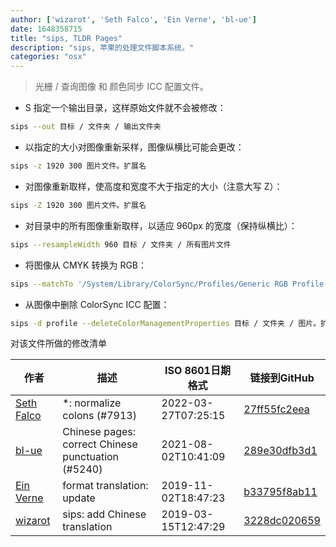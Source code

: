 ```yaml
---
author: ['wizarot', 'Seth Falco', 'Ein Verne', 'bl-ue']
date: 1648358715
title: "sips, TLDR Pages"
description: "sips, 苹果的处理文件脚本系统。"
categories: "osx"
---
```

> 光栅 / 查询图像 和 颜色同步 ICC 配置文件。

- S 指定一个输出目录，这样原始文件就不会被修改：

```bash
sips --out 目标 / 文件夹 / 输出文件夹
```

- 以指定的大小对图像重新采样，图像纵横比可能会更改：

```bash
sips -z 1920 300 图片文件。扩展名
```

- 对图像重新取样，使高度和宽度不大于指定的大小（注意大写 Z）：

```bash
sips -Z 1920 300 图片文件。扩展名
```

- 对目录中的所有图像重新取样，以适应 960px 的宽度（保持纵横比）：

```bash
sips --resampleWidth 960 目标 / 文件夹 / 所有图片文件
```

- 将图像从 CMYK 转换为 RGB：

```bash
sips --matchTo '/System/Library/ColorSync/Profiles/Generic RGB Profile.icc' 目标 / 文件夹 / 图片。扩展 目标 / 文件夹 / 输出文件夹
```

- 从图像中删除 ColorSync ICC 配置：

```bash
sips -d profile --deleteColorManagementProperties 目标 / 文件夹 / 图片。扩展
```
对该文件所做的修改清单


作者 | 描述 | ISO 8601日期格式 | 链接到GitHub
------|-----|-----|-----
[Seth Falco](mailto:seth@falco.fun) | *: normalize colons (#7913) | 2022-03-27T07:25:15 | [27ff55fc2eea](https://github.com/tldr-pages/tldr/commit/27ff55fc2eea445eb5216c3b1d934960539fc024)
[bl-ue](mailto:54780737+bl-ue@users.noreply.github.com) | Chinese pages: correct Chinese punctuation (#5240) | 2021-08-02T10:41:09 | [289e30dfb3d1](https://github.com/tldr-pages/tldr/commit/289e30dfb3d1d73bade9e3610e12bfc90e9270ae)
[Ein Verne](mailto:einverne@gmail.com) | format translation: update | 2019-11-02T18:47:23 | [b33795f8ab11](https://github.com/tldr-pages/tldr/commit/b33795f8ab11d9b0b539e149d5f450af7a059b3a)
[wizarot](mailto:wizarot@qq.com) | sips: add Chinese translation | 2019-03-15T12:47:29 | [3228dc020659](https://github.com/tldr-pages/tldr/commit/3228dc020659367afa042502c265b1117f2c0635)

